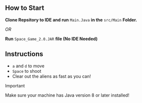 ## How to Start
**Clone Repsitory to IDE and run** ```Main.Java``` **in the** ```src/Main``` **Folder.**

_OR_

**Run** ```Space_Game_2.0.JAR``` **file (No IDE Needed)**

## Instructions
- ```a``` and ```d``` to move
- ```Space``` to shoot
- Clear out the aliens as fast as you can!
  
> [!IMPORTANT]
> Make sure your machine has Java version 8 or later installed!
